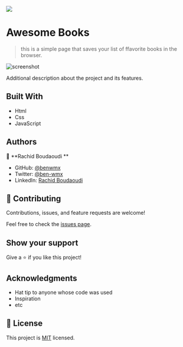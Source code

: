 ![](https://img.shields.io/badge/Microverse-blueviolet)

# Awesome Books

> this is a simple page that saves your list of ffavorite books in the browser.

![screenshot](./app_screenshot.png)

Additional description about the project and its features.

## Built With

- Html
- Css
- JavaScript


## Authors

👤 **Rachid Boudaoudi **

- GitHub: [@benwmx](https://github.com/benwmx)
- Twitter: [@ben-wmx](https://twitter.com/ben_wmx)
- LinkedIn: [Rachid Boudaoudi](https://www.linkedin.com/in/rachid-boudaoudi-1621a0183/)

## 🤝 Contributing

Contributions, issues, and feature requests are welcome!

Feel free to check the [issues page](../../issues/).

## Show your support

Give a ⭐️ if you like this project!

## Acknowledgments

- Hat tip to anyone whose code was used
- Inspiration
- etc

## 📝 License

This project is [MIT](./MIT.md) licensed.
